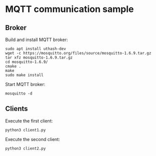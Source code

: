 # MQTT communication sample

## Broker

Build and install MQTT broker:

    sudo apt install uthash-dev
    wget -c https://mosquitto.org/files/source/mosquitto-1.6.9.tar.gz
    tar xfz mosquitto-1.6.9.tar.gz
    cd mosquitto-1.6.9/
    cmake .
    make
    sudo make install

Start MQTT broker:

    mosquitto -d

## Clients

Execute the first client:

    python3 client1.py

Execute the second client:

    python3 client2.py

